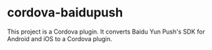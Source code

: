 # cordova-baidupush
This project is a Cordova plugin. It converts Baidu Yun Push's SDK for Android and iOS to a Cordova plugin. 
